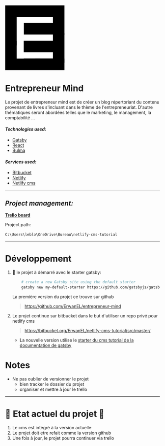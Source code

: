 ![logo](src/images/logo.png)

# **Entrepreneur Mind**

Le projet de entrepreneur mind est de créer un blog répertoriant du contenu provenant de livres s'incluant dans le thème de l'entrepreneuriat. D'autre thématiques seront abordées telles que le marketing, le management, la comptabilité ...

#### _Technologies used:_

- [Gatsby](https://www.gatsbyjs.org/docs/)
- [React](https://fr.reactjs.org/docs/getting-started.html)
- [Bulma](https://bulma.io/documentation/)

#### _Services used:_

- [Bitbucket](https://bitbucket.org/ErwanEL/netlify-cms-tutorial/src/master/)
- [Netlify](https://app.netlify.com/sites/modest-hugle-9e69b6/overview)
- [Netlify cms](https://www.netlifycms.org/docs/intro/)

---

## _Project management:_

**[Trello board](https://trello.com/b/0rsyqY3t)**

Project path:</u>

`C:\Users\leblo\OneDrive\Bureau\netlify-cms-tutorial`

---

# Développement

1. 🚀 le projet à démarré avec le starter gatsby:

   ```sh
       # create a new Gatsby site using the default starter
       gatsby new my-default-starter https://github.com/gatsbyjs/gatsby-starter-default
   ```

   La première version du projet ce trouve sur github

   > https://github.com/ErwanEL/entrepreneur-mind

2. Le projet continue sur bitbucket dans le but d'utiliser un repo privé pour netlify cms

   > https://bitbucket.org/ErwanEL/netlify-cms-tutorial/src/master/

   - La nouvelle version utilise le [starter du cms tutorial de la documentation de gatsby](https://www.gatsbyjs.org/docs/sourcing-from-netlify-cms/)

# Notes

- Ne pas oublier de versionner le projet
  - bien tracker le dossier du projet
  - organiser et mettre à jour le trello

---

# 🚩 Etat actuel du projet 🚩

1. Le cms est intégré à la version actuelle
2. Le projet doit etre refait comme la version github
3. Une fois à jour, le projet pourra continuer via trello
